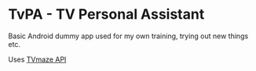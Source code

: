 # TvPA - TV Personal Assistant

Basic Android dummy app used for my own training, trying out new things etc.

Uses [TVmaze API](http://www.tvmaze.com/api)
